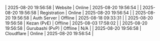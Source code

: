 | 2025-08-20 19:56:58 | Website | Online | 2025-08-20 19:56:54 |
| 2025-08-20 19:56:58 | Registration | Online | 2025-08-20 19:56:54 |
| 2025-08-20 19:56:58 | Auth Server | Offline | 2025-08-18 09:33:31 |
| 2025-08-20 19:56:58 | Kezan (PvE) | Offline | 2025-08-03 17:58:02 |
| 2025-08-20 19:56:58 | Gurubashi (PvP) | Offline | N/A |
| 2025-08-20 19:56:58 | Cloudflare | Online | 2025-08-20 19:56:54 |
